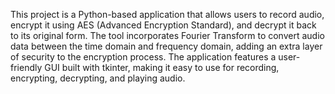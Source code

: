 This project is a Python-based application that allows users to record audio, encrypt it using AES (Advanced Encryption Standard), and decrypt it back to its original form. The tool incorporates Fourier Transform to convert audio data between the time domain and frequency domain, adding an extra layer of security to the encryption process. The application features a user-friendly GUI built with tkinter, making it easy to use for recording, encrypting, decrypting, and playing audio.
